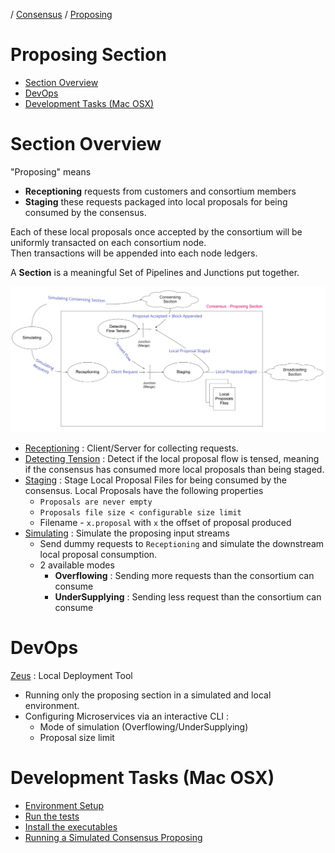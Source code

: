 / [Consensus](https://github.com/dolla-consortium/consensus) / [Proposing](#proposing-section)
# Proposing Section

- [Section Overview](#section-overview)
- [DevOps](#devops)
- [Development Tasks (Mac OSX)](#development-tasks-mac-osx)


# Section Overview

"Proposing" means
- **Receptioning** requests from customers and consortium members
- **Staging** these requests packaged into local proposals for being consumed by the consensus.

Each of these local proposals once accepted by the consortium will be uniformly transacted on each consortium node.  
Then transactions will be appended into each node ledgers.

A **Section** is a meaningful Set of Pipelines and Junctions put together.

![proposing-overview](documentation/media/proposing-overview.png)

- [Receptioning](/packages/receptioning) : Client/Server for collecting requests.
- [Detecting Tension](/packages/detecting-tension) : Detect if the local proposal flow is tensed, meaning if the consensus has consumed more local proposals than being staged.
- [Staging](/packages/staging) : Stage Local Proposal Files for being consumed by the consensus. Local Proposals have the following properties
  - `Proposals are never empty`
  - `Proposals file size < configurable size limit`
  - Filename - `x.proposal` with `x` the offset of proposal produced
- [Simulating](/packages/simulating) : Simulate the proposing input streams
  - Send dummy requests to `Receptioning` and simulate the downstream local proposal consumption.
  - 2 available modes
    - **Overflowing** : Sending more requests than the consortium can consume
    - **UnderSupplying** : Sending less request than the consortium can consume

# DevOps

[Zeus](/packages/zeus) : Local Deployment Tool
- Running only the proposing section in a simulated and local environment.
- Configuring Microservices via an interactive CLI :
  - Mode of simulation (Overflowing/UnderSupplying)
  - Proposal size limit

# Development Tasks (Mac OSX)

- [Environment Setup](documentation/development-task.md#environment-setup)
- [Run the tests](documentation/development-task.md#run-the-tests)
- [Install the executables](documentation/development-task.md#install-the-executables)
- [Running a Simulated Consensus Proposing](documentation/development-task.md#running-a-simulated-consensus-proposing)